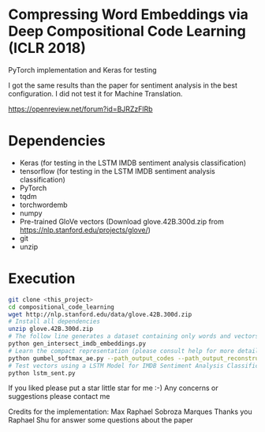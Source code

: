 # Compressing Word Embeddings via Deep Compositional Code Learning (ICLR 2018)
PyTorch implementation and Keras for testing

I got the same results than the paper for sentiment analysis in the best configuration. I did not test it for Machine Translation.

https://openreview.net/forum?id=BJRZzFlRb

# Dependencies
* Keras (for testing in the LSTM IMDB sentiment analysis classification)
* tensorflow (for testing in the LSTM IMDB sentiment analysis classification)
* PyTorch
* tqdm
* torchwordemb
* numpy
* Pre-trained GloVe vectors (Download glove.42B.300d.zip from https://nlp.stanford.edu/projects/glove/)
* git
* unzip

# Execution
```bash
git clone <this_project>
cd compositional_code_learning
wget http://nlp.stanford.edu/data/glove.42B.300d.zip
# Install all dependencies
unzip glove.42B.300d.zip
# The follow line generates a dataset containing only words and vectors found in IMDB and in GloVe
python gen_intersect_imdb_embeddings.py
# Learn the compact representation (please consult help for more details)
python gumbel_softmax_ae.py --path_output_codes --path_output_reconstruction --version 1
# Test vectors using a LSTM Model for IMDB Sentiment Analysis Classification
python lstm_sent.py
```

If you liked please put a star little star for me :-)
Any concerns or suggestions please contact me

Credits for the implementation: Max Raphael Sobroza Marques
Thanks you Raphael Shu for answer some questions about the paper 
